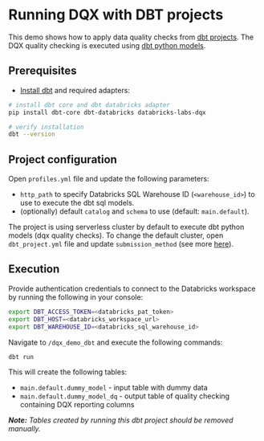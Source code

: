 Running DQX with DBT projects
===

This demo shows how to apply data quality checks from [dbt projects](https://github.com/dbt-labs/dbt-core).
The DQX quality checking is executed using [dbt python models](https://docs.getdbt.com/docs/build/python-models). 

## Prerequisites

* [Install dbt](https://docs.getdbt.com/docs/core/pip-install) and required adapters:
```bash
# install dbt core and dbt databricks adapter
pip install dbt-core dbt-databricks databricks-labs-dqx

# verify installation
dbt --version
```

## Project configuration

Open `profiles.yml` file and update the following parameters:
* `http_path` to specify Databricks SQL Warehouse ID (`<warehouse_id>`) to use to execute the dbt sql models.
* (optionally) default `catalog` and `schema` to use (default: `main.default`).

The project is using serverless cluster by default to execute dbt python models (dqx quality checks).
To change the default cluster, open `dbt_project.yml` file and update `submission_method` (see more [here](https://docs.getdbt.com/docs/build/python-models)).

## Execution

Provide authentication credentials to connect to the Databricks workspace by running the following in your console:
```bash
export DBT_ACCESS_TOKEN=<databricks_pat_token>
export DBT_HOST=<databricks_workspace_url>
export DBT_WAREHOUSE_ID=<databricks_sql_warehouse_id>
```

Navigate to `/dqx_demo_dbt` and execute the following commands:
```bash
dbt run
```

This will create the following tables:
- `main.default.dummy_model` - input table with dummy data
- `main.default.dummy_model_dq` - output table of quality checking containing DQX reporting columns

***Note:** Tables created by running this dbt project should be removed manually.*

